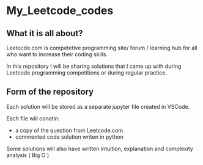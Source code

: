 # My_Leetcode_codes

## What it is all about?
Leetocde.com is competetive programming site/ forum / learning hub for all who want to increase their coding skills.

In this repository I will be sharing solutions that I came up with during Leetcode programming competitions or during regular practice.

## Form of the repository
Each solution will be stored as a separate jupyter file created in VSCode.

Each file will conatin:
  - a copy of the question from Leetcode.com
  - commented code solution writen in python

Some solutions will also have written intuition, explanation and complexity analysis ( Big O )
